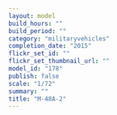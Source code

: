 ```yaml
---
layout: model
build_hours: ""
build_period: ""
category: "militaryvehicles"
completion_date: "2015"
flickr_set_id: ""
flickr_set_thumbnail_url: ""
model_id: "178"
publish: false
scale: "1/72"
summary: ""
title: "M-48A-2"
---
```



